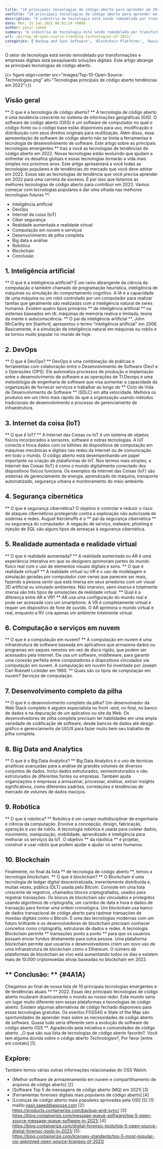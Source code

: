 ```yaml
---
title: "10 principais tecnologias de código aberto para aprender em 2022" 
seoTitle: "10 principais tecnologias de código aberto para aprender em 2022" 
description: "A indústria de tecnologia está sendo remodelada por transformações e empresas digitais está pesquisando soluções digitais. Esta postagem abrange as principais tecnologias de código aberto" 
date: Mon, 31 Jan 2022 06:03:24 +0000
author: yasir saeed
summary: "A indústria de tecnologia está sendo remodelada por transformações e empresas digitais está pesquisando soluções digitais. Este artigo abrange as principais tecnologias de código aberto." 
url: /pt/top-10-open-source-trending-technologies-of-2022/
categories: ['Backup and Sync Software', 'Blockchain Platforms', 'Business Intelligence Software', 'DevOps', 'Software Development']
---
```


O setor de tecnologia está sendo remodelado por transformações e empresas digitais está pesquisando soluções digitais. Este artigo abrange as principais tecnologias de código aberto.

{{< figure align=center src="images/Top-10-Open-Source-Technologies.png" alt="Tecnologias principais de código aberto tendências em 2022">}}


## **Visão geral**
** O que é a tecnologia de código aberto? ** A tecnologia de código aberto é uma tendência crescente no sistema de informações geográficas (GIS). O software de código aberto (OSS) é um software de computador no qual o código-fonte ou o código base estão disponíveis para uso, modificação e distribuição com seus direitos originais para reutilização. Além disso, essa apresentação de software de código aberto não se limita a ferramentas e tecnologia de desenvolvimento de software.
Este artigo sobre as principais tecnologias emergentes ** traz a você as tecnologias de tendências de código aberto em 2022. Novas tecnologias estão evoluindo que ajudam a enfrentar os desafios globais e essas tecnologias tornarão a vida mais simples nos próximos anos. Este artigo apresentará a você todas as tecnologias populares e de tendências do mercado que você deve adotar em 2022. Essas são as tecnologias de tendência que você precisa aprender em 2022 para uma carreira de sucesso. É por isso que listamos as melhores tecnologias de código aberto para contribuir em 2022. Vamos começar com tecnologias populares e dar uma olhada nas melhores tecnologias futuras **.
  * Inteligência artificial
  * DevOps
  * Internet da coisa (IoT)
  * Cíber segurança
  * Realidade aumentada e realidade virtual
  * Computação em nuvem e serviços
  * Desenvolvimento de pilha completa
  * Big data e análise
  * Robótica
  * Blockchain
  * Conclusão

## 1. Inteligência artificial
** O que é a inteligência artificial? É um ramo abrangente da ciência da computação e também chamado de programação heurística, inteligência de máquinas ou simulação do comportamento cognitivo. A IA é a capacidade de uma máquina ou um robô controlado por um computador para realizar tarefas que geralmente são realizadas com a inteligência natural de seres humanos.
Existem quatro tipos primários ** de inteligência artificial ** ou sistemas baseados em IA: máquinas de memória reativa e limitada, teoria da mente e autoconsciência. ** O pai da inteligência artificial **, John McCarthy em Stanford, apresentou o termo "inteligência artificial" em 2006. Basicamente, é a simulação da inteligência natural em máquinas ou robôs e se tornou muito popular no mundo de hoje.

## 2. DevOps
** O que é DevOps? ** DevOps é uma combinação de práticas e ferramentas com colaboração entre o Desenvolvimento de Software (Dev) e o Operações (OPS). Ele automatiza processos de produção e implantação entre o desenvolvimento de software e as operações de TI.Devops é uma metodologia de engenharia de software que visa aumentar a capacidade da organização de fornecer serviços e trabalhar ao longo do ** Ciclo de Vida de Desenvolvimento de Software ** (SDLC) em alta velocidade. Melhora os produtos em um ritmo mais rápido do que a organização usando métodos tradicionais de desenvolvimento e processo de gerenciamento de infraestrutura.

## 3. Internet da coisa (IoT)
** O que é IoT? ** A Internet das Coisas ou IoT é um sistema de objetos físicos incorporados a sensores, software e outras tecnologias. A IoT conecta e troca dados com os bilhões de dispositivos de computação em máquinas mecânicas e digitais nas redes da Internet ou de comunicação em todo o mundo. O código aberto está desempenhando um papel importante na criação de plataformas de IoT. Nos termos mais simples, a Internet das Coisas (IoT) é como o mundo digitalmente conectado dos dispositivos físicos funciona. Os exemplos da Internet das Coisas (IoT) são sistemas de gerenciamento de energia, aprendizado de máquina, transporte automatizado, segurança urbana e monitoramento do meio ambiente.

## 4. Segurança cibernética
** O que é segurança cibernética? O objetivo é controlar e reduzir o risco de ataques cibernéticos protegendo contra a exploração não autorizada de sistemas e redes. August Kerckhoffs é o ** pai da segurança cibernética ** ou segurança do computador. A negação de serviço, malware, phishing e injeção de SQL são alguns tipos de ameaças à segurança cibernética.

## 5. Realidade aumentada e realidade virtual
** O que é realidade aumentada? ** A realidade aumentada ou AR é uma experiência interativa em que os designers aprimoram partes do mundo físico real com o uso de elementos visuais digitais e sons.
** O que é realidade virtual? ** A realidade virtual ou VR é o uso de modelagem e simulação geradas por computador com cenas que parecem ser reais, fazendo a pessoa sentir que está imersa em seus arredores com um visual 3D artificial ou simulado ambientes. Não imersivo, semi-imersa e totalmente imersa são três tipos de simulações de realidade virtual.
** Qual é a diferença entre AR e VR? ** AR usa uma configuração do mundo real e pode ser acessada com um smartphone. A VR é completamente virtual e requer um dispositivo de fone de ouvido. O AR aprimora o mundo virtual e real, enquanto a RV cria apenas um ambiente totalmente virtual.

## 6. Computação e serviços em nuvem
** O que é a computação em nuvem? ** A computação em nuvem é uma infraestrutura de software baseada em aplicativos que armazena dados ou programas em saques remotos em vez de disco rígido, que podem ser acessados ​​pela Internet. Ele usa um software, middleware, para garantir uma conexão perfeita entre computadores e dispositivos vinculados via computação em nuvem. A computação em nuvem foi inventada por Joseph Carl Robnett Licklider em 1960.
** Quais são os tipos de computação em nuvem? Serviços de computação.

## 7. Desenvolvimento completo da pilha
** O que é o desenvolvimento completo da pilha? Um desenvolvedor da Web Stack completo é alguém especialista no front -end, no final, no banco de dados e na depuração de um aplicativo ou site da Web. Os desenvolvedores de pilha completa precisam ter habilidades em uma ampla variedade de codificação de software, desde bancos de dados até design gráfico e gerenciamento de UI/UX para fazer muito bem seu trabalho de pilha completa.

## 8. Big Data and Analytics
** O que é o Big Data Analytics? ** Big Data Analytics é o uso de técnicas analíticas avançadas para a análise de grandes volumes de diversos conjuntos de dados. Inclui dados estruturados, semiestruturados e não estruturados de diferentes fontes ou empresas. Também ajuda organizações e empresas a armazenar, processar, analisar, extrair insights significativos, como diferentes padrões, correlações e tendências de mercado de volumes de dados maciços.

## 9. Robótica
** O que é robótica? ** Robótica é um campo multidisciplinar de engenharia e ciência da computação. Envolve a concepção, design, fabricação, operação e uso de robôs. A tecnologia robótica é usada para coletar dados, movimento, manipulação, mobilidade, aprendizado e inteligência para melhorar os serviços da IoT. O objetivo ** da robótica ** é projetar, construir e usar robôs que podem ajudar e ajudar os seres humanos.

## 10. Blockchain
Finalmente, no final da lista ** de tecnologia de código aberto **, temos a tecnologia blockchain.
** O que é blockchain? ** O Blockchain é uma tecnologia de ledger digital descentralizada, inerentemente distribuída e, muitas vezes, pública (DLT) usada pelo Bitcoin. Consiste em uma lista crescente de registros, chamados blocos criptografados, usados ​​para registrar transações. Os blocos de blockchain são vinculados e protegidos usando algoritmos de criptografia, um carimbo de data e hora e dados de transação para formar uma ordem cronológica. Um blockchain usa banco de dados transacional de código aberto para rastrear transações de moedas digitais como o Bitcoin. É uma das tecnologias modernas com um futuro brilhante e os desenvolvedores de blockchain precisam conhecer conceitos como criptografia, estruturas de dados e redes.
A tecnologia Blockchain permite ** transações ponto a ponto ** para que os usuários possam enviar fundos diretamente para outra pessoa. Uma plataforma blockchain permite que usuários e desenvolvedores criem um novo uso de uma infraestrutura de blockchain como o Ethereum. O número de plataformas de blockchain ao vivo está aumentando todos os dias e existem mais de 10.000 criptomoedas ativas baseadas no blockchain em 2022.

## ** Conclusão: ** {#4A1A}
Chegamos ao final de nossa lista de 10 principais tecnologias emergentes e de tendências atuais ** ** 2022. Essas dez principais tecnologias de código aberto mudaram drasticamente o mundo ao nosso redor. Este mundo seria um lugar muito diferente sem essas plataformas e tecnologias de código aberto. Existem algumas alternativas de código fechado disponíveis para essas tecnologias gratuitas. Os eventos FOSS4G e State of the Map são oportunidades de aprender mais sobre as necessidades de código aberto de software. Quase tudo seria diferente sem a evolução do software de código aberto OSS **. Agradecido pela iniciativa e comunidades de código aberto.
_O que são sua lista de tecnologias de código aberto favorito?. Você tem alguma dúvida sobre o código aberto _Technologies_?, Por favor [entre em contato] [1].

## Explore:
Também temos várias outras informações relacionadas do OSS Watch:
  * [Melhor software de armazenamento em nuvem e compartilhamento de arquivos de código aberto] [2]
  * [Software Top 5 de mensagens de código aberto (MQ) em 2021] [3]
  * [Ferramentas forenses digitais mais populares de código aberto] [4]
  * [Licenças de código aberto mais populares aprovadas pela OSI] [5]
[1]: mailto:yasir.saeed@aspose.com
[2]: https://products.containerize.com/backup-and-sync/
[3]: https://blog.containerize.com/message-queue-software/top-5-open-source-message-queue-software-in-2021/
[4]: https://blog.containerize.com/digital-forensic-tools/top-5-open-source-digital-forensic-tools-in-2021/
[5]: https://blog.containerize.com/licenses-standards/top-5-most-popular-osi-approved-open-source-licenses-of-2021/
